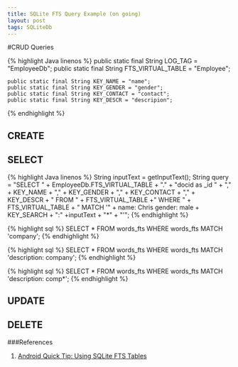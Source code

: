 ```yaml
---
title: SQLite FTS Query Example (on going)
layout: post
tags: SQLiteDb
---
```



#CRUD Queries

{% highlight Java linenos %}
	public static final String LOG_TAG = "EmployeeDb";
	public static final String FTS_VIRTUAL_TABLE = "Employee";

	public static final String KEY_NAME = "name";
	public static final String KEY_GENDER = "gender";
	public static final String KEY_CONTACT = "contact";
	public static final String KEY_DESCR = "descripion";

{% endhighlight %}

## CREATE

## SELECT
{% highlight Java linenos %}
String inputText = getInputText();
String query = "SELECT " + EmployeeDb.FTS_VIRTUAL_TABLE + "." +
				"docid as _id " + ","
				+ KEY_NAME + "," 
				+ KEY_GENDER + ","
				+ KEY_CONTACT + ","
				+ KEY_DESCR
				+ " FROM " + FTS_VIRTUAL_TABLE +" WHERE " + FTS_VIRTUAL_TABLE + " MATCH '"
				+ name: Chris gender: male + KEY_SEARCH + ":" +inputText + "*" + "'";
{% endhighlight %}

{% highlight sql %} 
SELECT * FROM words_fts WHERE words_fts MATCH 'company';
{% endhighlight %}

{% highlight sql %} 
SELECT * FROM words_fts WHERE words_fts MATCH 'description: company';
{% endhighlight %}


{% highlight sql %} 
SELECT * FROM words_fts WHERE words_fts MATCH 'description: comp*';
{% endhighlight %}
## UPDATE

## DELETE


###References
1. [Android Quick Tip: Using SQLite FTS Tables](http://blog.andresteingress.com/2011/09/30/android-quick-tip-using-sqlite-fts-tables/)
